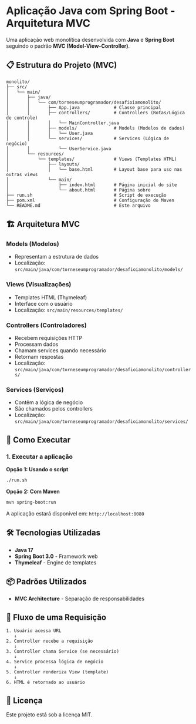 # Aplicação Java com Spring Boot - Arquitetura MVC

Uma aplicação web monolítica desenvolvida com **Java** e **Spring Boot** seguindo o padrão **MVC (Model-View-Controller)**.

## 📋 Estrutura do Projeto (MVC)

```
monolito/
├── src/
│   └── main/
│       ├── java/
│       │   └── com/torneseumprogramador/desafioiamonolito/
│       │       ├── App.java             # Classe principal
│       │       ├── controllers/         # Controllers (Rotas/Lógica de controle)
│       │       │   └── MainController.java
│       │       ├── models/              # Models (Modelos de dados)
│       │       │   └── User.java
│       │       └── services/            # Services (Lógica de negócio)
│       │           └── UserService.java
│       └── resources/
│           └── templates/               # Views (Templates HTML)
│               ├── layouts/
│               │   └── base.html        # Layout base para uso nas outras views
│               └── main/
│                   ├── index.html       # Página inicial do site
│                   └── about.html       # Página sobre
├── run.sh                               # Script de execução
├── pom.xml                              # Configuração do Maven
└── README.md                            # Este arquivo
```

## 🏗️ Arquitetura MVC

### **Models** (Modelos)
- Representam a estrutura de dados
- Localização: `src/main/java/com/torneseumprogramador/desafioiamonolito/models/`

### **Views** (Visualizações)
- Templates HTML (Thymeleaf)
- Interface com o usuário
- Localização: `src/main/resources/templates/`

### **Controllers** (Controladores)
- Recebem requisições HTTP
- Processam dados
- Chamam services quando necessário
- Retornam respostas
- Localização: `src/main/java/com/torneseumprogramador/desafioiamonolito/controllers/`

### **Services** (Serviços)
- Contêm a lógica de negócio
- São chamados pelos controllers
- Localização: `src/main/java/com/torneseumprogramador/desafioiamonolito/services/`

## 🚀 Como Executar

### 1. Executar a aplicação

**Opção 1: Usando o script**
```bash
./run.sh
```

**Opção 2: Com Maven**
```bash
mvn spring-boot:run
```

A aplicação estará disponível em: `http://localhost:8080`

## 🛠️ Tecnologias Utilizadas

- **Java 17**
- **Spring Boot 3.0** - Framework web
- **Thymeleaf** - Engine de templates

## 📦 Padrões Utilizados

- **MVC Architecture** - Separação de responsabilidades

## 🔄 Fluxo de uma Requisição

```
1. Usuário acessa URL
   ↓
2. Controller recebe a requisição
   ↓
3. Controller chama Service (se necessário)
   ↓
4. Service processa lógica de negócio
   ↓
5. Controller renderiza View (template)
   ↓
6. HTML é retornado ao usuário
```

## 📄 Licença

Este projeto está sob a licença MIT.

